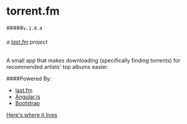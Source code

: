 torrent.fm 
==========
#####`v.1.0.4`

###### a [last.fm](http://last.fm) project 



A small app that makes downloading (specifically finding torrents) for recommended artists' top albums easier. 

####Powered By:

- [last.fm](http://last.fm)
- [Angular.js](http://angularjs.org)
- [Bootstrap](http://getbootstrap.com)


[Here's where it lives](http://himynameisdave.github.io/torrent.fm)
